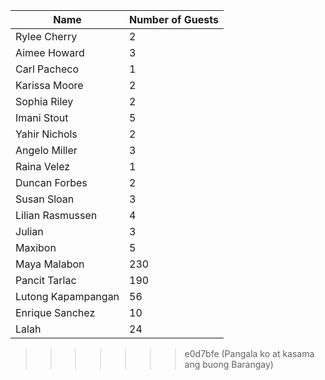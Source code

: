 | Name              | Number of Guests |
| -----------       | -----------   |
| Rylee Cherry      | 2             |
| Aimee Howard      | 3             |
| Carl Pacheco      | 1             |
| Karissa Moore     | 2             |
| Sophia Riley      | 2             |
| Imani Stout       | 5             |
| Yahir Nichols     | 2             |
| Angelo Miller     | 3             |
| Raina Velez       | 1             |
| Duncan Forbes     | 2             |
| Susan Sloan       | 3             |
| Lilian Rasmussen  | 4             |
| Julian            | 3             |
| Maxibon           | 5 	    |
| Maya Malabon      | 230           |
| Pancit Tarlac	    | 190           |
| Lutong Kapampangan| 56            |
| Enrique Sanchez   | 10            |
| Lalah             | 24            |
>>>>>>> e0d7bfe (Pangala ko at kasama ang buong Barangay)
